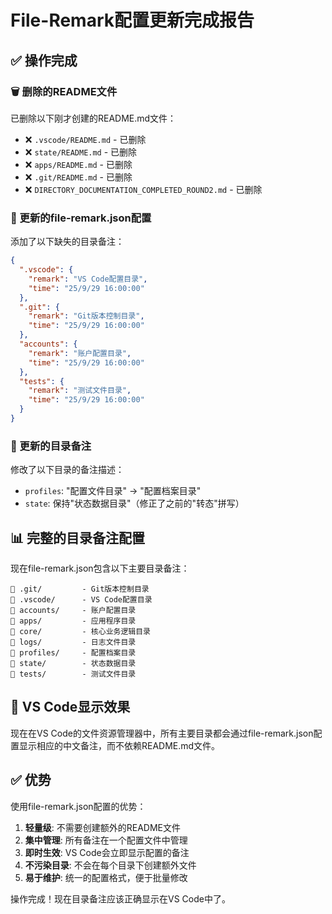 # File-Remark配置更新完成报告

## ✅ 操作完成

### 🗑️ 删除的README文件
已删除以下刚才创建的README.md文件：
- ❌ `.vscode/README.md` - 已删除
- ❌ `state/README.md` - 已删除  
- ❌ `apps/README.md` - 已删除
- ❌ `.git/README.md` - 已删除
- ❌ `DIRECTORY_DOCUMENTATION_COMPLETED_ROUND2.md` - 已删除

### 📝 更新的file-remark.json配置

添加了以下缺失的目录备注：

```json
{
  ".vscode": {
    "remark": "VS Code配置目录",
    "time": "25/9/29 16:00:00"
  },
  ".git": {
    "remark": "Git版本控制目录", 
    "time": "25/9/29 16:00:00"
  },
  "accounts": {
    "remark": "账户配置目录",
    "time": "25/9/29 16:00:00"
  },
  "tests": {
    "remark": "测试文件目录",
    "time": "25/9/29 16:00:00"
  }
}
```

### 🔧 更新的目录备注

修改了以下目录的备注描述：
- `profiles`: "配置文件目录" → "配置档案目录"
- `state`: 保持"状态数据目录"（修正了之前的"转态"拼写）

## 📊 完整的目录备注配置

现在file-remark.json包含以下主要目录备注：

```
📁 .git/         - Git版本控制目录
📁 .vscode/      - VS Code配置目录  
📁 accounts/     - 账户配置目录
📁 apps/         - 应用程序目录
📁 core/         - 核心业务逻辑目录
📁 logs/         - 日志文件目录
📁 profiles/     - 配置档案目录
📁 state/        - 状态数据目录
📁 tests/        - 测试文件目录
```

## 🎯 VS Code显示效果

现在在VS Code的文件资源管理器中，所有主要目录都会通过file-remark.json配置显示相应的中文备注，而不依赖README.md文件。

## ✅ 优势

使用file-remark.json配置的优势：
1. **轻量级**: 不需要创建额外的README文件
2. **集中管理**: 所有备注在一个配置文件中管理
3. **即时生效**: VS Code会立即显示配置的备注
4. **不污染目录**: 不会在每个目录下创建额外文件
5. **易于维护**: 统一的配置格式，便于批量修改

操作完成！现在目录备注应该正确显示在VS Code中了。